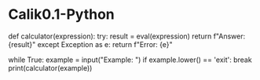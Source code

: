 # Calik0.1-Python
def calculator(expression):
  try:
      result = eval(expression)
      return f"Answer: {result}"
  except Exception as e:
      return f"Error: {e}"

while True:
  example = input("Example: ")
  if example.lower() == 'exit':
      break
  print(calculator(example))
